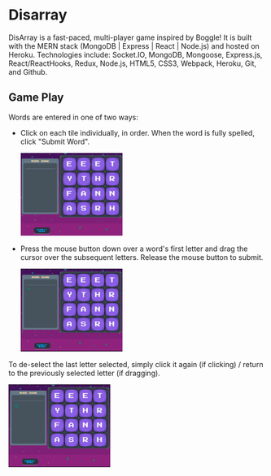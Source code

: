 # Disarray
DisArray is a fast-paced, multi-player game inspired by Boggle! It is built with the MERN stack (MongoDB | Express | React | Node.js) and hosted on Heroku. Technologies include: Socket.IO, MongoDB, Mongoose, Express.js, React/ReactHooks, Redux, Node.js, HTML5, CSS3, Webpack, Heroku, Git, and Github.

## Game Play
Words are entered in one of two ways:

* Click on each tile individually, in order. When the word is fully spelled, click "Submit Word".

     <img src= "README_assets/ClickWordsmall.gif" width="200">

* Press the mouse button down over a word's first letter and drag the cursor over the subsequent letters. Release the mouse button to submit.

     <img src= "README_assets/DragWordsmall.gif" width="200">

To de-select the last letter selected, simply click it again (if clicking) / return to the previously selected letter (if dragging).

<img src= "README_assets/DragReverse.gif" width="200">

